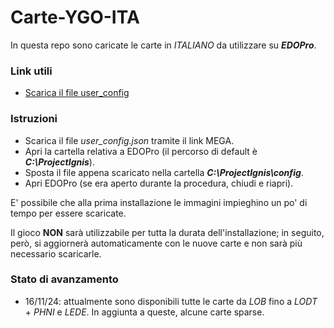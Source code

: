 # **Carte-YGO-ITA**
In questa repo sono caricate le carte in _ITALIANO_ da utilizzare su _**EDOPro**_.

### Link utili
+ [Scarica il file user_config](https://mega.nz/file/N1ZXGKAA#9PoETTW1IJ31xKz3zAYuXwDBryaCahcLN42su4X9Oxw)

### Istruzioni
+ Scarica il file *user_config.json* tramite il link MEGA.
+ Apri la cartella relativa a EDOPro (il percorso di default è _**C:\ProjectIgnis**_).
+ Sposta il file appena scaricato nella cartella _**C:\ProjectIgnis\config**_.
+ Apri EDOPro (se era aperto durante la procedura, chiudi e riapri).

E' possibile che alla prima installazione le immagini impieghino un po' di tempo per essere scaricate.

Il gioco **NON** sarà utilizzabile per tutta la durata dell'installazione; in seguito, però, si aggiornerà automaticamente con le nuove carte e non sarà più necessario scaricarle.

### Stato di avanzamento

+ 16/11/24: attualmente sono disponibili tutte le carte da _LOB_ fino a _LODT_ + _PHNI_ e _LEDE_. In aggiunta a queste, alcune carte sparse.
